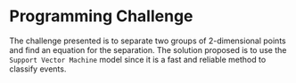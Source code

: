 # Programming Challenge

The challenge presented is to separate two groups of 2-dimensional points and find an equation for the separation. The solution proposed is to use the `Support Vector Machine` model since it is a fast and reliable method to classify events.
